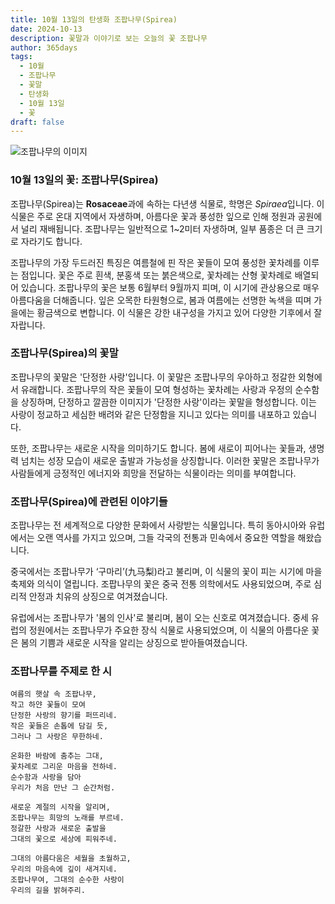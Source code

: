 ```yaml
---
title: 10월 13일의 탄생화 조팝나무(Spirea)
date: 2024-10-13
description: 꽃말과 이야기로 보는 오늘의 꽃 조팝나무
author: 365days
tags:
  - 10월
  - 조팝나무
  - 꽃말
  - 탄생화
  - 10월 13일
  - 꽃
draft: false
---
```


![조팝나무의 이미지](https://cdn.pixabay.com/photo/2020/04/21/04/50/meadowsweet-trees-5070844_1280.jpg#center)


### 10월 13일의 꽃: 조팝나무(Spirea)

조팝나무(Spirea)는 **Rosaceae**과에 속하는 다년생 식물로, 학명은 *Spiraea*입니다. 이 식물은 주로 온대 지역에서 자생하며, 아름다운 꽃과 풍성한 잎으로 인해 정원과 공원에서 널리 재배됩니다. 조팝나무는 일반적으로 1~2미터 자생하며, 일부 품종은 더 큰 크기로 자라기도 합니다.

조팝나무의 가장 두드러진 특징은 여름철에 핀 작은 꽃들이 모여 풍성한 꽃차례를 이루는 점입니다. 꽃은 주로 흰색, 분홍색 또는 붉은색으로, 꽃차례는 산형 꽃차례로 배열되어 있습니다. 조팝나무의 꽃은 보통 6월부터 9월까지 피며, 이 시기에 관상용으로 매우 아름다움을 더해줍니다. 잎은 오목한 타원형으로, 봄과 여름에는 선명한 녹색을 띠며 가을에는 황금색으로 변합니다. 이 식물은 강한 내구성을 가지고 있어 다양한 기후에서 잘 자랍니다.

### 조팝나무(Spirea)의 꽃말

조팝나무의 꽃말은 '단정한 사랑'입니다. 이 꽃말은 조팝나무의 우아하고 정갈한 외형에서 유래합니다. 조팝나무의 작은 꽃들이 모여 형성하는 꽃차례는 사랑과 우정의 순수함을 상징하며, 단정하고 깔끔한 이미지가 '단정한 사랑'이라는 꽃말을 형성합니다. 이는 사랑이 정교하고 세심한 배려와 같은 단정함을 지니고 있다는 의미를 내포하고 있습니다.

또한, 조팝나무는 새로운 시작을 의미하기도 합니다. 봄에 새로이 피어나는 꽃들과, 생명력 넘치는 성장 모습이 새로운 출발과 가능성을 상징합니다. 이러한 꽃말은 조팝나무가 사람들에게 긍정적인 에너지와 희망을 전달하는 식물이라는 의미를 부여합니다.

### 조팝나무(Spirea)에 관련된 이야기들

조팝나무는 전 세계적으로 다양한 문화에서 사랑받는 식물입니다. 특히 동아시아와 유럽에서는 오랜 역사를 가지고 있으며, 그들 각국의 전통과 민속에서 중요한 역할을 해왔습니다.

중국에서는 조팝나무가 ‘구마리’(九马梨)라고 불리며, 이 식물의 꽃이 피는 시기에 마을 축제와 의식이 열립니다. 조팝나무의 꽃은 중국 전통 의학에서도 사용되었으며, 주로 심리적 안정과 치유의 상징으로 여겨졌습니다.

유럽에서는 조팝나무가 '봄의 인사'로 불리며, 봄이 오는 신호로 여겨졌습니다. 중세 유럽의 정원에서는 조팝나무가 주요한 장식 식물로 사용되었으며, 이 식물의 아름다운 꽃은 봄의 기쁨과 새로운 시작을 알리는 상징으로 받아들여졌습니다.

### 조팝나무를 주제로 한 시

	여름의 햇살 속 조팝나무,
	작고 하얀 꽃들이 모여
	단정한 사랑의 향기를 퍼뜨리네.
	작은 꽃들은 손톱에 담길 듯,
	그러나 그 사랑은 무한하네.
	
	온화한 바람에 춤추는 그대,
	꽃차례로 그리운 마음을 전하네.
	순수함과 사랑을 담아
	우리가 처음 만난 그 순간처럼.
	
	새로운 계절의 시작을 알리며,
	조팝나무는 희망의 노래를 부르네.
	정갈한 사랑과 새로운 출발을
	그대의 꽃으로 세상에 피워주네.
	
	그대의 아름다움은 세월을 초월하고,
	우리의 마음속에 깊이 새겨지네.
	조팝나무여, 그대의 순수한 사랑이
	우리의 길을 밝혀주리.
